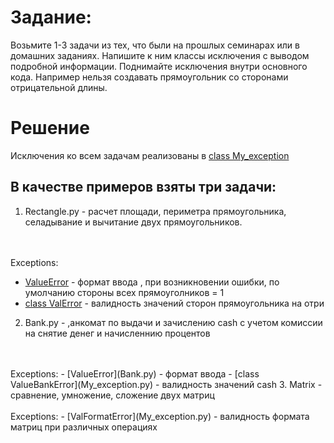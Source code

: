 # Задание:
Возьмите 1-3 задачи из тех, что были на прошлых
семинарах или в домашних заданиях. Напишите к ним
классы исключения с выводом подробной информации.
Поднимайте исключения внутри основного кода. Например
нельзя создавать прямоугольник со сторонами
отрицательной длины.

# Решение
Исключения ко всем задачам реализованы в [class My_exception](My_exception.py)
## В качестве примеров взяты три задачи:
1. Rectangle.py - расчет площади, периметра прямоугольника,
селадывание и вычитание двух прямоугольников.
<br>
<br>
    Exceptions:

- [ValueError](Rectangle.py) - формат ввода , при возникновении ошибки, по умолчанию стороны всех прямоуголников = 1
- [class ValError](My_exception.py) - валидность значений сторон прямоугольника на отри
2. Bank.py - ,анкомат по выдачи и зачислению cash  с учетом комиссии на снятие денег и начисленнию процентов
<br>
<br>
    Exceptions:
- [ValueError](Bank.py) - формат ввода
- [class ValueBankError](My_exception.py) - валидность значений cash
3. Matrix - сравнение, умножение, сложение двух матриц
<br>
<br>
    Exceptions:
- [ValFormatError](My_exception.py) - валидность формата матриц при различных операциях